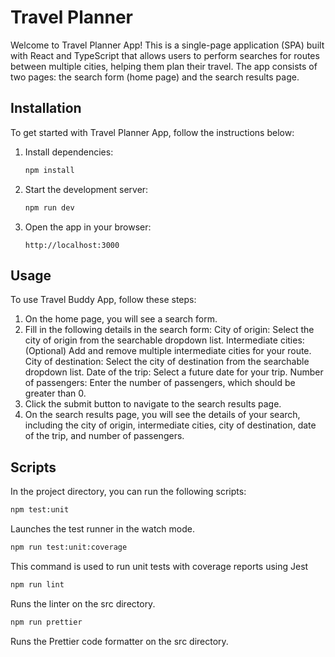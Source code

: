 # Travel Planner

Welcome to Travel Planner App! This is a single-page application (SPA) built with React and TypeScript that allows users to perform searches for routes between multiple cities, helping them plan their travel. The app consists of two pages: the search form (home page) and the search results page.

## Installation

To get started with Travel Planner App, follow the instructions below:

1. Install dependencies:

   ```bash
   npm install
   ```

2. Start the development server:

   ```bash
   npm run dev
   ```

3. Open the app in your browser:

   ```
   http://localhost:3000
   ```

## Usage

To use Travel Buddy App, follow these steps:

1. On the home page, you will see a search form.
2. Fill in the following details in the search form:
   City of origin: Select the city of origin from the searchable dropdown list.
   Intermediate cities: (Optional) Add and remove multiple intermediate cities for your route.
   City of destination: Select the city of destination from the searchable dropdown list.
   Date of the trip: Select a future date for your trip.
   Number of passengers: Enter the number of passengers, which should be greater than 0.
3. Click the submit button to navigate to the search results page.
4. On the search results page, you will see the details of your search, including the city of origin, intermediate cities, city of destination, date of the trip, and number of passengers.

## Scripts

In the project directory, you can run the following scripts:

```bash
npm test:unit
```

Launches the test runner in the watch mode.

```bash
npm run test:unit:coverage
```

This command is used to run unit tests with coverage reports using Jest

```bash
npm run lint
```

Runs the linter on the src directory.

```bash
npm run prettier
```

Runs the Prettier code formatter on the src directory.
